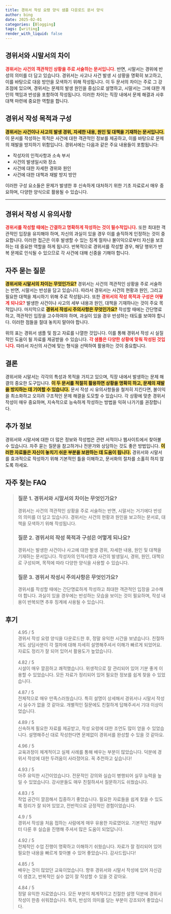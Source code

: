 ```yaml
---
title: 경위서 작성 요령 양식 샘플 다운로드 문서 양식
author: bing
date: 2025-02-01
categories: [Blogging]
tags: [writing]
render_with_liquid: false
---
```



<h2 id='경위서와 시말서의 차이'>경위서와 시말서의 차이</h2>

<p><b><span style="color: #ee2323;">경위서는 사건의 객관적인 상황을 주로 서술하는 문서입니다.</span></b> 반면, 시말서는 경위에 반성의 의미를 더 담고 있습니다. 경위서는 사고나 사건 발생 시 상황을 명확히 보고하고, 이를 바탕으로 대응 방안을 모색하기 위해 작성됩니다. 이 두 문서의 차이는 주로 그 강조점에 있으며, 경위서는 문제의 발생 원인을 중심으로 설명하고, 시말서는 그에 대한 개인의 책임과 반성을 포함하여 작성됩니다. 이러한 차이는 직장 내에서 문제 해결과 사후 대책 마련에 중요한 역할을 합니다.</p>

<h2 id='경위서 작성 목적과 구성'>경위서 작성 목적과 구성</h2>

<p><b><span style="background-color: #ffe066;">경위서는 사건이나 사고의 발생 경위, 자세한 내용, 원인 및 대책을 기재하는 문서입니다.</span></b> 이 문서를 작성하는 목적은 사건에 대한 객관적인 정보를 제공하고, 이를 바탕으로 문제의 재발을 방지하기 위함입니다. 경위서에는 다음과 같은 주요 내용들이 포함됩니다:</p>

<ul>
    <li >작성자의 인적사항과 소속 부서</li>
    <li >사건의 발생일시와 장소</li>
    <li >사건에 대한 자세한 경위와 원인</li>
    <li >사건에 대한 대책과 재발 방지 방안</li>
</ul>

<p>이러한 구성 요소들은 문제가 발생한 후 신속하게 대처하기 위한 기초 자료로서 매우 중요하며, 다양한 양식으로 활용될 수 있습니다.</p>

<hr />

<h2 id='경위서 작성 시 유의사항'>경위서 작성 시 유의사항</h2>

<p><b><span style="color: #ee2323;">경위서를 작성할 때에는 간결하고 명확하게 작성하는 것이 필수적입니다.</span></b> 또한 최대한 객관적인 입장을 유지해야 하며, 자신의 과실이 있을 경우 이를 솔직하게 인정하는 것이 중요합니다. 이러한 접근은 이후 발생할 수 있는 징계 절차나 불이익으로부터 자신을 보호하는 데 중요한 역할을 하게 됩니다. 반복적으로 경위서를 작성할 경우, 해당 행위가 반복 문제로 인식될 수 있으므로 각 사건에 대해 신중을 기해야 합니다.</p>

<h2 id='자주 묻는 질문'>자주 묻는 질문</h2>

<p><b><span style="background-color: #ffe066;">경위서와 시말서의 차이는 무엇인가요?</span></b> 경위서는 사건의 객관적인 상황을 주로 서술하는 반면, 시말서는 반성을 담고 있습니다. 따라서 경위서는 사건의 현황과 원인, 그리고 필요한 대책을 제시하기 위해 주로 작성됩니다. 또한 <b><span style="color: #ee2323;">경위서의 작성 목적과 구성은 어떻게 되나요?</span></b> 발생한 사건이나 사고의 세부 내용과 원인, 대책을 기재하나는 것이 주요 목적입니다. 마지막으로 <b><span style="background-color: #ffe066;">경위서 작성시 주의사항은 무엇인가요?</span></b> 작성할 때에는 간단명료하고, 객관적인 입장을 고수하여야 하며, 과실이 있을 경우 반성하는 태도를 보여야 합니다. 이러한 점들을 절대 놓치지 말아야 합니다.</p>

<p>위의 표는 경위서 샘플 및 참고 자료를 나열한 것입니다. 이를 통해 경위서 작성 시 실질적인 도움이 될 자료를 제공받을 수 있습니다. <b><span style="color: #ee2323;">각 샘플은 다양한 상황에 맞춰 작성된 것입니다.</span></b> 따라서 자신의 사건에 맞는 형식을 선택하여 활용하는 것이 중요합니다.</p>

<h2 id='결론'>결론</h2>

<p>경위서와 시말서는 각각의 특성과 목적을 가지고 있으며, 직장 내에서 발생하는 문제 해결의 중요한 도구입니다. <b><span style="background-color: #ffe066;">이 두 문서를 적절히 활용하면 상황을 명확히 하고, 문제의 재발을 방지하는 데 기여할 수 있습니다.</span></b> 문서 작성 시 유의사항들을 철저히 지킨다면, 불이익을 최소화하고 오히려 구조적인 문제 해결을 도모할 수 있습니다. 각 상황에 맞춘 경위서 작성이 매우 중요하며, 지속적으로 능숙하게 작성하는 방법을 익혀 나가기를 권장합니다.</p>

<h2 id='추가 정보'>추가 정보</h2>

<p>경위서와 시말서에 대한 더 많은 정보와 작성법은 관련 서적이나 웹사이트에서 찾아볼 수 있습니다. 자주 묻는 질문을 참고하거나 전문가와 상담하는 것도 좋은 방법입니다. <b><span style="background-color: #ffe066;">이러한 자료들은 자신이 놓치기 쉬운 부분을 보완하는 데 도움이 됩니다.</span></b> 경위서와 시말서를 효과적으로 작성하기 위해 기본적인 틀을 이해하고, 문서화의 절차를 소홀히 하지 않도록 하세요.</p>


<h2 id='자주_찾는_FAQ'>자주 찾는 FAQ</h2>
<div itemscope="" itemtype="https://schema.org/FAQPage"> 
<blockquote> 
<div itemscope="" itemprop="mainEntity" itemtype="https://schema.org/Question"> 
<h3 itemprop="name">질문 1. 경위서와 시말서의 차이는 무엇인가요?</h3> 
<div itemscope="" itemprop="acceptedAnswer" itemtype="https://schema.org/Answer"> 
<span itemprop="text"> 
<p>경위서는 사건의 객관적인 상황을 주로 서술하는 반면, 시말서는 거기에다 반성의 의미를 더 담고 있습니다. 경위서는 사건의 현황과 원인을 보고하는 문서로, 대책을 모색하기 위해 작성됩니다.</p> 
</span> 
</div> 
</div> 

<div itemscope="" itemprop="mainEntity" itemtype="https://schema.org/Question"> 
<h3 itemprop="name">질문 2. 경위서의 작성 목적과 구성은 어떻게 되나요?</h3> 
<div itemscope="" itemprop="acceptedAnswer" itemtype="https://schema.org/Answer"> 
<span itemprop="text"> 
<p>경위서는 발생한 사건이나 사고에 대한 발생 경위, 자세한 내용, 원인 및 대책을 기재하는 문서입니다. 작성자의 인적사항과 사건의 발생일시, 경위, 원인, 대책으로 구성되며, 목적에 따라 다양한 양식을 사용할 수 있습니다.</p> 
</span> 
</div> 
</div> 

<div itemscope="" itemprop="mainEntity" itemtype="https://schema.org/Question"> 
<h3 itemprop="name">질문 3. 경위서 작성시 주의사항은 무엇인가요?</h3> 
<div itemscope="" itemprop="acceptedAnswer" itemtype="https://schema.org/Answer"> 
<span itemprop="text"> 
<p>경위서를 작성할 때에는 간단명료하게 작성하고 최대한 객관적인 입장을 고수해야 합니다. 과실이 있을 경우에는 반성하는 모습을 보이는 것이 필요하며, 작성 내용이 반복되면 추후 징계에 사용될 수 있습니다.</p> 
</span> 
</div> 
</div> 
</blockquote> 
</div>
<h2 id='후기'>후기</h2>
<div itemscope itemtype="https://schema.org/Product">
  <blockquote>
  <div itemprop="review" itemscope itemtype="https://schema.org/Review">
      <div itemprop="reviewRating" itemscope itemtype="https://schema.org/Rating"> <span itemprop="ratingValue">4.95</span> / <span itemprop="bestRating">5</span> </div>
      <span itemprop="reviewBody">경위서 작성 요령 양식을 다운로드한 후, 정말 유익한 시간을 보냈습니다. 친절하게도 상담사분이 각 절차에 대해 자세히 설명해주셔서 이해가 빠르게 되었어요. 자료도 정리가 잘 되어 있어서 활용도가 높았습니다.</span>
  </div>
  <br>
  <div itemprop="review" itemscope itemtype="https://schema.org/Review">
      <div itemprop="reviewRating" itemscope itemtype="https://schema.org/Rating"> <span itemprop="ratingValue">4.82</span> / <span itemprop="bestRating">5</span> </div>
      <span itemprop="reviewBody">시설이 매우 깔끔하고 쾌적했습니다. 위생적으로 잘 관리되어 있어 기분 좋게 이용할 수 있었습니다. 모든 자료가 정리되어 있어 필요한 정보를 쉽게 찾을 수 있었습니다.</span>
  </div>
  <br>
  <div itemprop="review" itemscope itemtype="https://schema.org/Review">
      <div itemprop="reviewRating" itemscope itemtype="https://schema.org/Rating"> <span itemprop="ratingValue">4.87</span> / <span itemprop="bestRating">5</span> </div>
      <span itemprop="reviewBody">전체적으로 매우 만족스러웠습니다. 특히 설명이 상세해서 경위서나 시말서 작성 시 실수가 없을 것 같아요. 개별적인 질문에도 친절하게 답해주셔서 기대 이상이었습니다.</span>
  </div>
  <br>
  <div itemprop="review" itemscope itemtype="https://schema.org/Review">
      <div itemprop="reviewRating" itemscope itemtype="https://schema.org/Rating"> <span itemprop="ratingValue">4.89</span> / <span itemprop="bestRating">5</span> </div>
      <span itemprop="reviewBody">신속하게 필요한 자료를 제공받고, 작성 요령에 대한 조언도 많이 얻을 수 있었습니다. 설명해주신 대로 작성한다면 문제없이 경위서를 완성할 수 있을 것 같아요.</span>
  </div>
  <br>
  <div itemprop="review" itemscope itemtype="https://schema.org/Review">
      <div itemprop="reviewRating" itemscope itemtype="https://schema.org/Rating"> <span itemprop="ratingValue">4.96</span> / <span itemprop="bestRating">5</span> </div>
      <span itemprop="reviewBody">교육과정이 체계적이고 실제 사례를 통해 배우는 부분이 많았습니다. 덕분에 경위서 작성에 대한 두려움이 사라졌어요. 꼭 추천하고 싶습니다!</span>
  </div>
  <br>
  <div itemprop="review" itemscope itemtype="https://schema.org/Review">
      <div itemprop="reviewRating" itemscope itemtype="https://schema.org/Rating"> <span itemprop="ratingValue">4.93</span> / <span itemprop="bestRating">5</span> </div>
      <span itemprop="reviewBody">아주 유익한 시간이었습니다. 전문적인 강의와 실습이 병행되어 실무 능력을 높일 수 있었습니다. 강사분들도 매우 친절하셔서 질문하기도 쉬웠습니다.</span>
  </div>
  <br>
  <div itemprop="review" itemscope itemtype="https://schema.org/Review">
      <div itemprop="reviewRating" itemscope itemtype="https://schema.org/Rating"> <span itemprop="ratingValue">4.83</span> / <span itemprop="bestRating">5</span> </div>
      <span itemprop="reviewBody">작업 공간이 깔끔해서 집중하기 좋았습니다. 필요한 자료들을 쉽게 찾을 수 있도록 정리가 잘 되어 있었고, 전반적으로 긍정적인 경험이었습니다.</span>
  </div>
  <br>
  <div itemprop="review" itemscope itemtype="https://schema.org/Review">
      <div itemprop="reviewRating" itemscope itemtype="https://schema.org/Rating"> <span itemprop="ratingValue">4.9</span> / <span itemprop="bestRating">5</span> </div>
      <span itemprop="reviewBody">경위서 작성을 처음 접하는 사람에게 매우 유용한 자료였어요. 기본적인 개념부터 다룬 후 실습을 진행해 주셔서 많은 도움이 되었답니다.</span>
  </div>
  <br>
  <div itemprop="review" itemscope itemtype="https://schema.org/Review">
      <div itemprop="reviewRating" itemscope itemtype="https://schema.org/Rating"> <span itemprop="ratingValue">4.92</span> / <span itemprop="bestRating">5</span> </div>
      <span itemprop="reviewBody">전체적인 수업 진행이 명확하고 이해하기 쉬웠습니다. 자료가 잘 정리되어 있어 필요한 내용을 빠르게 찾아볼 수 있어 좋았습니다. 감사드립니다!</span>
  </div>
  <br>
  <div itemprop="review" itemscope itemtype="https://schema.org/Review">
      <div itemprop="reviewRating" itemscope itemtype="https://schema.org/Rating"> <span itemprop="ratingValue">4.85</span> / <span itemprop="bestRating">5</span> </div>
      <span itemprop="reviewBody">배우는 것이 많았던 교육이었습니다. 향후 경위서와 시말서 작성에 있어 자신감이 생겼고, 반복적인 실수 없이 잘 작성할 수 있을 것 같아요.</span>
  </div>
  <br>
  <div itemprop="review" itemscope itemtype="https://schema.org/Review">
      <div itemprop="reviewRating" itemscope itemtype="https://schema.org/Rating"> <span itemprop="ratingValue">4.84</span> / <span itemprop="bestRating">5</span> </div>
      <span itemprop="reviewBody">정말 유익한 자료였습니다. 모든 부분이 체계적이고 친절한 설명 덕분에 경위서 작성이 한층 쉬워졌습니다. 특히, 반성의 의미를 담는 부분이 강조되어 좋았습니다.</span>
  </div>
  </blockquote>
</div>
